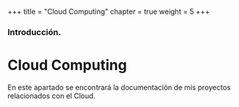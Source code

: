 +++
title = "Cloud Computing"
chapter = true
weight = 5
+++

### Introducción.

# Cloud Computing

En este apartado se encontrará la documentación de mis proyectos relacionados con el Cloud.